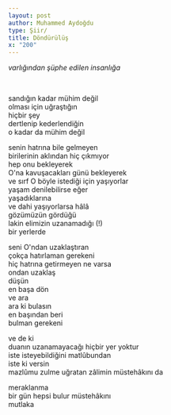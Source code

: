 ```yaml
---
layout: post
author: Muhammed Aydoğdu
type: Şiir/
title: Döndürülüş
x: "200"
---
```



_varlığından şüphe edilen insanlığa_  


<br/>

sandığın kadar mühim değil    
olması için uğraştığın  
hiçbir şey  
dertlenip kederlendiğin  
o kadar da mühim değil  

senin hatrına bile gelmeyen   
birilerinin aklından hiç çıkmıyor  
hep onu bekleyerek  
O'na kavuşacakları günü bekleyerek  
ve sırf O böyle istediği için yaşıyorlar  
yaşam denilebilirse eğer  
yaşadıklarına  
ve dahi yaşıyorlarsa hâlâ  
gözümüzün gördüğü  
lakin elimizin uzanamadığı (!)  
bir yerlerde  

seni O'ndan uzaklaştıran  
çokça hatırlaman gerekeni  
hiç hatrına getirmeyen ne varsa  
ondan uzaklaş  
düşün  
en başa dön  
ve ara  
ara ki bulasın  
en başından beri  
bulman gerekeni

ve de ki  
duanın uzanamayacağı hiçbir yer yoktur  
iste isteyebildiğini matlûbundan  
iste ki versin  
mazlûmu zulme uğratan zâlimin müstehâkını da  

meraklanma  
bir gün hepsi bulur müstehâkını  
mutlaka  
